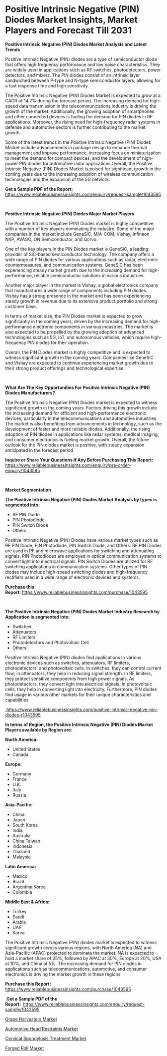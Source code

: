 <p><h1>Positive Intrinsic Negative (PIN) Diodes Market Insights, Market Players and Forecast Till 2031</h1></p><p><strong>Positive Intrinsic Negative (PIN) Diodes Market Analysis and Latest Trends</strong></p>
<p><p>Positive Intrinsic Negative (PIN) diodes are a type of semiconductor diode that offers high frequency performance and low noise characteristics. They are widely used in applications such as RF switches, photodetectors, power detectors, and mixers. The PIN diodes consist of an intrinsic layer sandwiched between P-type and N-type semiconductor layers, allowing for a fast response time and high sensitivity.</p><p>The Positive Intrinsic Negative (PIN) Diodes Market is expected to grow at a CAGR of 14.7% during the forecast period. The increasing demand for high-speed data transmission in the telecommunications industry is driving the growth of the market. Additionally, the growing adoption of smartphones and other connected devices is fueling the demand for PIN diodes in RF applications. Moreover, the rising need for high-frequency radar systems in defense and automotive sectors is further contributing to the market growth.</p><p>Some of the latest trends in the Positive Intrinsic Negative (PIN) Diodes Market include advancements in package design to enhance thermal management and improve performance, increasing focus on miniaturization to meet the demand for compact devices, and the development of high-power PIN diodes for automotive radar applications.Overall, the Positive Intrinsic Negative (PIN) Diodes Market is poised for significant growth in the coming years due to the increasing adoption of wireless communication technologies and the expansion of the 5G network.</p></p>
<p><strong>Get a Sample PDF of the Report:&nbsp;</strong> <a href="https://www.reliablebusinessinsights.com/enquiry/request-sample/1043595">https://www.reliablebusinessinsights.com/enquiry/request-sample/1043595</a></p>
<p>&nbsp;</p>
<p><strong>Positive Intrinsic Negative (PIN) Diodes Major Market Players</strong></p>
<p><p>The Positive Intrinsic Negative (PIN) Diodes market is highly competitive with a number of key players dominating the industry. Some of the major companies in the market include GeneSiC, M/A-COM, Vishay, Infineon, NXP, AVAGO, ON Semiconductor, and Qorvo.</p><p>One of the key players in the PIN Diodes market is GeneSiC, a leading provider of SiC-based semiconductor technology. The company offers a wide range of PIN diodes for various applications such as radar, electronic countermeasures, and communication systems. GeneSiC has been experiencing steady market growth due to the increasing demand for high-performance, reliable semiconductor solutions in various industries.</p><p>Another major player in the market is Vishay, a global electronics company that manufactures a wide range of components including PIN diodes. Vishay has a strong presence in the market and has been experiencing steady growth in revenue due to its extensive product portfolio and strong customer base.</p><p>In terms of market size, the PIN Diodes market is expected to grow significantly in the coming years, driven by the increasing demand for high-performance electronic components in various industries. The market is also expected to be propelled by the growing adoption of advanced technologies such as 5G, IoT, and autonomous vehicles, which require high-frequency PIN diodes for their operation.</p><p>Overall, the PIN Diodes market is highly competitive and is expected to witness significant growth in the coming years. Companies like GeneSiC and Vishay are expected to continue experiencing market growth due to their strong product offerings and technological expertise.</p></p>
<p>&nbsp;</p>
<p><strong>What Are The Key Opportunities For Positive Intrinsic Negative (PIN) Diodes Manufacturers?</strong></p>
<p><p>The Positive Intrinsic Negative (PIN) Diodes market is expected to witness significant growth in the coming years. Factors driving this growth include the increasing demand for efficient and high-performance electronic devices, particularly in the telecommunications and automotive industries. The market is also benefiting from advancements in technology, such as the development of faster and more reliable diodes. Additionally, the rising adoption of PIN diodes in applications like radar systems, medical imaging, and consumer electronics is fueling market growth. Overall, the future outlook for the PIN diodes market is positive, with steady expansion anticipated in the forecast period.</p></p>
<p><strong>Inquire or Share Your Questions If Any Before Purchasing This Report:</strong> <a href="https://www.reliablebusinessinsights.com/enquiry/pre-order-enquiry/1043595">https://www.reliablebusinessinsights.com/enquiry/pre-order-enquiry/1043595</a></p>
<p>&nbsp;</p>
<p><strong>Market Segmentation</strong></p>
<p><strong>The Positive Intrinsic Negative (PIN) Diodes Market Analysis by types is segmented into:</strong></p>
<p><ul><li>RF PIN Diode</li><li>PIN Photodiode</li><li>PIN Switch Diode</li><li>Others</li></ul></p>
<p><p>Positive Intrinsic Negative (PIN) Diodes have various market types such as RF PIN Diode, PIN Photodiode, PIN Switch Diode, and Others. RF PIN Diodes are used in RF and microwave applications for switching and attenuating signals. PIN Photodiodes are employed in optical communication systems to convert light into electrical signals. PIN Switch Diodes are utilized for RF switching applications in communication systems. Other types of PIN diodes may include high-speed switching diodes and high-frequency rectifiers used in a wide range of electronic devices and systems.</p></p>
<p><strong>Purchase this Report:&nbsp;</strong><a href="https://www.reliablebusinessinsights.com/purchase/1043595">https://www.reliablebusinessinsights.com/purchase/1043595</a></p>
<p>&nbsp;</p>
<p><strong>The Positive Intrinsic Negative (PIN) Diodes Market Industry Research by Application is segmented into:</strong></p>
<p><ul><li>Switches</li><li>Attenuators</li><li>RF Limiters</li><li>Photodetectors and Photovoltaic Cell</li><li>Others</li></ul></p>
<p><p>Positive Intrinsic Negative (PIN) diodes find applications in various electronic devices such as switches, attenuators, RF limiters, photodetectors, and photovoltaic cells. In switches, they can control current flow; in attenuators, they help in reducing signal strength. In RF limiters, they protect sensitive components from high power signals. As photodetectors, they convert light into electrical signals. In photovoltaic cells, they help in converting light into electricity. Furthermore, PIN diodes find usage in various other markets for their unique characteristics and capabilities.</p></p>
<p><a href="https://www.reliablebusinessinsights.com/positive-intrinsic-negative-pin-diodes-r1043595">&nbsp;https://www.reliablebusinessinsights.com/positive-intrinsic-negative-pin-diodes-r1043595</a></p>
<p><strong>In terms of Region, the Positive Intrinsic Negative (PIN) Diodes Market Players available by Region are:</strong></p>
<p>
    <p> <strong> North America: </strong>
        <ul>
            <li>United States</li>
            <li>Canada</li>
        </ul>
        </p> 
    <p> <strong> Europe: </strong>
        <ul>
            <li>Germany</li>
            <li>France</li>
            <li>U.K.</li>
            <li>Italy</li>
            <li>Russia</li>
        </ul>
        </p> 
    <p> <strong> Asia-Pacific: </strong>
        <ul>
            <li>China</li>
            <li>Japan</li>
            <li>South Korea</li>
            <li>India</li>
            <li>Australia</li>
            <li>China Taiwan</li>
            <li>Indonesia</li>
            <li>Thailand</li>
            <li>Malaysia</li>
        </ul>
        </p> 
    <p> <strong> Latin America: </strong>
        <ul>
            <li>Mexico</li>
            <li>Brazil</li>
            <li>Argentina Korea</li>
            <li>Colombia</li>
        </ul>
        </p> 
    <p> <strong> Middle East & Africa: </strong>
        <ul>
            <li>Turkey</li>
            <li>Saudi</li>
            <li>Arabia</li>
            <li>UAE</li>
            <li>Korea</li>
        </ul>
    </p>
    </p>
<p><p>The Positive Intrinsic Negative (PIN) diodes market is expected to witness significant growth across various regions, with North America (NA) and Asia-Pacific (APAC) projected to dominate the market. NA is expected to hold a market share of 35%, followed by APAC at 30%, Europe at 20%, USA at 10%, and China at 5%. The increasing demand for PIN diodes in applications such as telecommunications, automotive, and consumer electronics is driving the market growth in these regions.</p></p>
<p><strong>Purchase this Report: </strong><a href="https://www.reliablebusinessinsights.com/purchase/1043595">https://www.reliablebusinessinsights.com/purchase/1043595</a></p>
<p>&nbsp;<strong>Get a Sample PDF of the Report:&nbsp;&nbsp;</strong><a href="https://www.reliablebusinessinsights.com/enquiry/request-sample/1043595">https://www.reliablebusinessinsights.com/enquiry/request-sample/1043595</a></p>
<p><strong></strong></p>
<p><p><a href="https://github.com/khlifeservices/Market-Research-Report-List-1/blob/main/grape-harvesters-market.md">Grape Harvesters Market</a></p><p><a href="https://www.linkedin.com/pulse/automotive-head-restraints-market-global-regional-analysis-gmthc">Automotive Head Restraints Market</a></p><p><a href="https://github.com/msbsaifansami/Market-Research-Report-List-1/blob/main/cervical-spondylosis-treatment-market.md">Cervical Spondylosis Treatment Market</a></p><p><a href="https://www.linkedin.com/pulse/global-forged-roll-market-status-2024-2031-forecast-region-dcrle">Forged Roll Market</a></p></p>